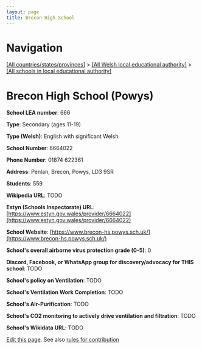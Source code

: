 ```yaml
---
layout: page
title: Brecon High School
---
```

# Navigation

[[All countries/states/provinces]](../../..) > [[All Welsh local educational authority]](../..) > [[All schools in local educational authority]](..)

# Brecon High School (Powys)

**School LEA number**: 666

**Type**: Secondary (ages 11-19)

**Type (Welsh)**: English with significant Welsh

**School Number**: 6664022

**Phone Number**: 01874 622361

**Address**: Penlan, Brecon, Powys, LD3 9SR

**Students**: 559

**Wikipedia URL**: TODO

**Estyn (Schools Inspectorate) URL**: [https://www.estyn.gov.wales/provider/6664022](https://www.estyn.gov.wales/provider/6664022)

**School Website**: [https://www.brecon-hs.powys.sch.uk/](https://www.brecon-hs.powys.sch.uk/)

**School's overall airborne virus protection grade (0-5)**: 0

**Discord, Facebook, or WhatsApp group for discovery/advocacy for THIS school**: TODO

**School's policy on Ventilation**: TODO

**School's Ventilation Work Completion**: TODO

**School's Air-Purification**: TODO

**School's CO2 monitoring to actively drive ventilation and filtration**: TODO

**School's Wikidata URL**: TODO




[Edit this page](https://github.com/VentilationProject/Wales/edit/prif/./Powys/Brecon_High_School.md). See also [rules for contribution](../../../contribution-rules/)